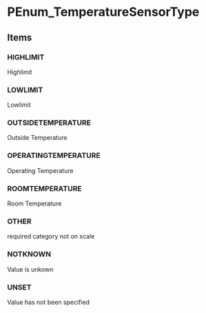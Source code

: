 # PEnum_TemperatureSensorType
<!-- end of short definition -->

## Items

### HIGHLIMIT
Highlimit

### LOWLIMIT
Lowlimit

### OUTSIDETEMPERATURE
Outside Temperature

### OPERATINGTEMPERATURE
Operating Temperature

### ROOMTEMPERATURE
Room Temperature

### OTHER
required category not on scale

### NOTKNOWN
Value is unkown

### UNSET
Value has not been specified
